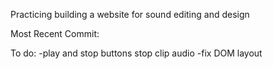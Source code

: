 Practicing building a website for sound editing and design

Most Recent Commit:

To do:
-play and stop buttons stop clip audio
-fix DOM layout